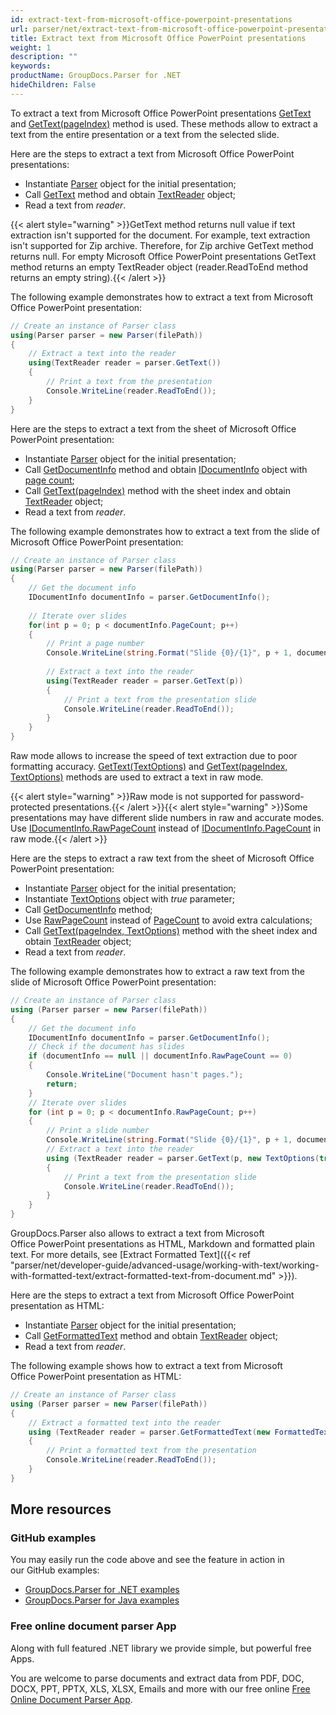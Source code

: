 ```yaml
---
id: extract-text-from-microsoft-office-powerpoint-presentations
url: parser/net/extract-text-from-microsoft-office-powerpoint-presentations
title: Extract text from Microsoft Office PowerPoint presentations
weight: 1
description: ""
keywords: 
productName: GroupDocs.Parser for .NET
hideChildren: False
---
```

To extract a text from Microsoft Office PowerPoint presentations [GetText](https://apireference.groupdocs.com/net/parser/groupdocs.parser/parser/methods/gettext) and [GetText(pageIndex)](https://apireference.groupdocs.com/net/parser/groupdocs.parser.parser/gettext/methods/2) method is used. These methods allow to extract a text from the entire presentation or a text from the selected slide.

Here are the steps to extract a text from Microsoft Office PowerPoint presentations:

*   Instantiate [Parser](https://apireference.groupdocs.com/net/parser/groupdocs.parser/parser) object for the initial presentation;
*   Call [GetText](https://apireference.groupdocs.com/net/parser/groupdocs.parser/parser/methods/gettext) method and obtain [TextReader](https://docs.microsoft.com/en-us/dotnet/api/system.io.textreader?view=netframework-2.0) object;
*   Read a text from *reader*.

{{< alert style="warning" >}}GetText method returns null value if text extraction isn't supported for the document. For example, text extraction isn't supported for Zip archive. Therefore, for Zip archive GetText method returns null. For empty Microsoft Office PowerPoint presentations GetText method returns an empty TextReader object (reader.ReadToEnd method returns an empty string).{{< /alert >}}

The following example demonstrates how to extract a text from Microsoft Office PowerPoint presentation:

```csharp
// Create an instance of Parser class
using(Parser parser = new Parser(filePath))
{
    // Extract a text into the reader
    using(TextReader reader = parser.GetText())
    {
        // Print a text from the presentation
        Console.WriteLine(reader.ReadToEnd());
    }
}
```

Here are the steps to extract a text from the sheet of Microsoft Office PowerPoint presentation:

*   Instantiate [Parser](https://apireference.groupdocs.com/net/parser/groupdocs.parser/parser) object for the initial presentation;
*   Call [GetDocumentInfo](https://apireference.groupdocs.com/net/parser/groupdocs.parser/parser/methods/getdocumentinfo) method and obtain [IDocumentInfo](https://apireference.groupdocs.com/net/parser/groupdocs.parser.options/idocumentinfo) object with [page count](https://apireference.groupdocs.com/net/parser/groupdocs.parser.options/idocumentinfo/properties/pagecount);
*   Call [GetText(pageIndex)](https://apireference.groupdocs.com/net/parser/groupdocs.parser.parser/gettext/methods/2) method with the sheet index and obtain [TextReader](https://docs.microsoft.com/en-us/dotnet/api/system.io.textreader?view=netframework-2.0) object;
*   Read a text from *reader*.

The following example demonstrates how to extract a text from the slide of Microsoft Office PowerPoint presentation:

```csharp
// Create an instance of Parser class
using(Parser parser = new Parser(filePath))
{
    // Get the document info
    IDocumentInfo documentInfo = parser.GetDocumentInfo();
    
    // Iterate over slides
    for(int p = 0; p < documentInfo.PageCount; p++)
    {
        // Print a page number 
        Console.WriteLine(string.Format("Slide {0}/{1}", p + 1, documentInfo.PageCount));
    
        // Extract a text into the reader
        using(TextReader reader = parser.GetText(p))
        {
            // Print a text from the presentation slide
            Console.WriteLine(reader.ReadToEnd());
        }
    }
}
```

Raw mode allows to increase the speed of text extraction due to poor formatting accuracy. [GetText(TextOptions)](https://apireference.groupdocs.com/net/parser/groupdocs.parser.parser/gettext/methods/1) and [GetText(pageIndex, TextOptions)](https://apireference.groupdocs.com/net/parser/groupdocs.parser.parser/gettext/methods/3) methods are used to extract a text in raw mode.

{{< alert style="warning" >}}Raw mode is not supported for password-protected presentations.{{< /alert >}}{{< alert style="warning" >}}Some presentations may have different slide numbers in raw and accurate modes. Use [IDocumentInfo.RawPageCount](https://apireference.groupdocs.com/net/parser/groupdocs.parser.options/idocumentinfo/properties/rawpagecount) instead of [IDocumentInfo.PageCount](https://apireference.groupdocs.com/net/parser/groupdocs.parser.options/idocumentinfo/properties/pagecount) in raw mode.{{< /alert >}}

Here are the steps to extract a raw text from the sheet of Microsoft Office PowerPoint presentation:

*   Instantiate [Parser](https://apireference.groupdocs.com/net/parser/groupdocs.parser/parser) object for the initial presentation;
*   Instantiate [TextOptions](https://apireference.groupdocs.com/net/parser/groupdocs.parser.options/textoptions) object with *true* parameter;
*   Call [GetDocumentInfo](https://apireference.groupdocs.com/net/parser/groupdocs.parser/parser/methods/getdocumentinfo) method;
*   Use [RawPageCount](https://apireference.groupdocs.com/net/parser/groupdocs.parser.options/idocumentinfo/properties/rawpagecount) instead of [PageCount](https://apireference.groupdocs.com/net/parser/groupdocs.parser.options/idocumentinfo/properties/pagecount) to avoid extra calculations;
*   Call [GetText(pageIndex, TextOptions)](https://apireference.groupdocs.com/net/parser/groupdocs.parser.parser/gettext/methods/3) method with the sheet index and obtain [TextReader](https://docs.microsoft.com/en-us/dotnet/api/system.io.textreader?view=netframework-2.0) object;
*   Read a text from *reader*.

The following example demonstrates how to extract a raw text from the slide of Microsoft Office PowerPoint presentation:

```csharp
// Create an instance of Parser class
using (Parser parser = new Parser(filePath))
{
    // Get the document info
    IDocumentInfo documentInfo = parser.GetDocumentInfo();
    // Check if the document has slides
    if (documentInfo == null || documentInfo.RawPageCount == 0)
    {
        Console.WriteLine("Document hasn't pages.");
        return;
    }
    // Iterate over slides
    for (int p = 0; p < documentInfo.RawPageCount; p++)
    {
        // Print a slide number 
        Console.WriteLine(string.Format("Slide {0}/{1}", p + 1, documentInfo.RawPageCount));
        // Extract a text into the reader
        using (TextReader reader = parser.GetText(p, new TextOptions(true)))
        {
            // Print a text from the presentation slide
            Console.WriteLine(reader.ReadToEnd());
        }
    }
}
```

GroupDocs.Parser also allows to extract a text from Microsoft Office PowerPoint presentations as HTML, Markdown and formatted plain text. For more details, see [Extract Formatted Text]({{< ref "parser/net/developer-guide/advanced-usage/working-with-text/working-with-formatted-text/extract-formatted-text-from-document.md" >}}).

Here are the steps to extract a text from Microsoft Office PowerPoint presentation as HTML:

*   Instantiate [Parser](https://apireference.groupdocs.com/net/parser/groupdocs.parser/parser) object for the initial presentation;
*   Call [GetFormattedText](https://apireference.groupdocs.com/net/parser/groupdocs.parser/parser/methods/getformattedtext) method and obtain [TextReader](https://docs.microsoft.com/en-us/dotnet/api/system.io.textreader?view=netframework-2.0) object;
*   Read a text from *reader*.

The following example shows how to extract a text from Microsoft Office PowerPoint presentation as HTML:

```csharp
// Create an instance of Parser class
using (Parser parser = new Parser(filePath))
{
    // Extract a formatted text into the reader
    using (TextReader reader = parser.GetFormattedText(new FormattedTextOptions(FormattedTextMode.Html)))
    {
        // Print a formatted text from the presentation
        Console.WriteLine(reader.ReadToEnd());
    }
}
```

## More resources

### GitHub examples

You may easily run the code above and see the feature in action in our GitHub examples:

*   [GroupDocs.Parser for .NET examples](https://github.com/groupdocs-parser/GroupDocs.Parser-for-.NET)    
*   [GroupDocs.Parser for Java examples](https://github.com/groupdocs-parser/GroupDocs.Parser-for-Java)    

### Free online document parser App

Along with full featured .NET library we provide simple, but powerful free Apps.

You are welcome to parse documents and extract data from PDF, DOC, DOCX, PPT, PPTX, XLS, XLSX, Emails and more with our free online [Free Online Document Parser App](https://products.groupdocs.app/parser).